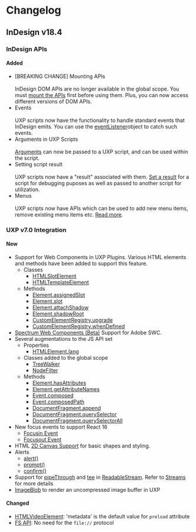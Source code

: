 # Changelog

## InDesign v18.4

### InDesign APIs

#### Added
- [BREAKING CHANGE] Mounting APIs <br></br>
    InDesign DOM APIs are no longer available in the global scope. You must [mount the APIs](../recipes/dom-versioning/) first before using them. Plus, you can now access different versions of DOM APIs.
- Events <br></br>
    UXP scripts now have the functionality to handle standard events that InDesign emits. You can use the [eventListener](../recipes/events/)object to catch such events. 
- Arguments in UXP Scripts <br></br>
    [Arguments](../recipes/arguments/) can now be passed to a UXP script, and can be used within the script. 
- Setting script result <br></br>
    UXP scripts now have a "result" associated with them. [Set a result](../recipes/script-result/) for a script for debugging puposes as well as passed to another script for utilization.
- Menus <br></br>
    UXP scripts now have APIs which can be used to add new menu items, remove existing menu items etc. [Read more](../recipes/menus/).

### UXP v7.0 Integration 

#### New
- Support for Web Components in UXP Plugins. Various HTML elements and methods have been added to support this feature.
    - Classes
        - [HTMLSlotElement](/reference/uxp-api/reference-js/Global%20Members/HTML%20Elements/HTMLSlotElement.md)
        - [HTMLTemplateElement](/reference/uxp-api/reference-js/Global%20Members/HTML%20Elements/HTMLTemplateElement.md)
    - Methods
        - [Element.assignedSlot](/reference/uxp-api/reference-js/Global%20Members/HTML%20DOM/Element.md#assignedslot--htmlslotelement)
        - [Element.slot](/reference/uxp-api/reference-js/Global%20Members/HTML%20DOM/Element.md#slot--string)
        - [Element.attachShadow](/reference/uxp-api/reference-js/Global%20Members/HTML%20DOM/Element.md#attachshadowinit)
        - [Element.shadowRoot](/reference/uxp-api/reference-js/Global%20Members/HTML%20DOM/Element.md#shadowroot--shadowroot)
        - [CustomElementRegistry.upgrade](/reference/uxp-api/reference-js/Global%20Members/HTML%20DOM/CustomElementRegistry.md#upgraderoot)
        - [CustomElementRegistry.whenDefined](/reference/uxp-api/reference-js/Global%20Members/HTML%20DOM/CustomElementRegistry.md#whendefinedname)
- [Spectrum Web Components (Beta)](/reference/uxp-api/reference-spectrum/swc/index.md) Support for Adobe SWC.
- Several augmentations to the JS API set
    - Properties
        - [HTMLElement.lang](/reference/uxp-api/reference-js/Global%20Members/HTML%20Elements/HTMLElement.md#lang--string)
    - Classes added to the global scope
        - [TreeWalker](/reference/uxp-api/reference-js/Global%20Members/HTML%20DOM/TreeWalker.md)
        - [NodeFilter](/reference/uxp-api/reference-js/Global%20Members/HTML%20DOM/NodeFilter.md)
    - Methods
        - [Element.hasAttributes](/reference/uxp-api/reference-js/Global%20Members/HTML%20DOM/Element.md#hasattributes)
        - [Element.getAttributeNames](/reference/uxp-api/reference-js/Global%20Members/HTML%20DOM/Element.md#getattributenames)
        - [Event.composed](/reference/uxp-api/reference-js/Global%20Members/HTML%20Events/Event.md#composed--boolean)
        - [Event.composedPath](/reference/uxp-api/reference-js/Global%20Members/HTML%20Events/Event.md#composedpath)
        - [DocumentFragment.append](/reference/uxp-api/reference-js/Global%20Members/HTML%20DOM/DocumentFragment.md#appendargs)
        - [DocumentFragment.querySelector](/reference/uxp-api/reference-js/Global%20Members/HTML%20DOM/DocumentFragment.md#queryselectorselector)
        - [DocumentFragment.querySelectorAll](/reference/uxp-api/reference-js/Global%20Members/HTML%20DOM/DocumentFragment.md#queryselectorallselector)
- New focus events to support React 16
    - [Focusin Event](https://developer.mozilla.org/en-US/docs/Web/API/Element/focusin_event)
    - [Focusout Event](https://developer.mozilla.org/en-US/docs/Web/API/Element/focusout_event)
- HTML [2D Canvas Support](/reference/uxp-api/reference-js/Global%20Members/HTML%20Elements/HTMLCanvasElement.md) for basic shapes and styling.
- Alerts
    - [alert()](/reference/uxp-api/reference-js/Global%20Members/HTML%20DOM/alert.md)
    - [prompt()](/reference/uxp-api/reference-js/Global%20Members/HTML%20DOM/prompt.md)
    - [confirm()](/reference/uxp-api/reference-js/Global%20Members/HTML%20DOM/confirm.md)
- Support for [pipeThrough](/reference/uxp-api/reference-js/Global%20Members/Streams/ReadableStream.md#pipeThroughtransform-options) and [tee](/reference/uxp-api/reference-js/Global%20Members/Streams/ReadableStream.md#tee) in [ReadableStream](/reference/uxp-api/reference-js/Global%20Members/Streams/ReadableStream.md). Refer to [Streams](/reference/uxp-api/reference-js/Global%20Members/Streams/index.md) for more details
- [ImageBlob](/reference/uxp-api/reference-js/Global%20Members/ImageBlob/) to render an uncompressed image buffer in UXP

#### Changed
- [HTMLVideoElement](/reference/uxp-api/reference-js/Global%20Members/HTML%20Elements/HTMLVideoElement.md): 'metadata' is the default value for `preload` attribute
- [FS API](/reference/uxp-api/reference-js/Modules/fs/): No need for the `file://` protocol

